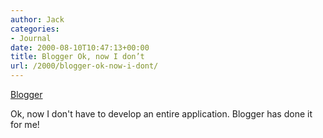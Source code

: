 ```yaml
---
author: Jack
categories:
- Journal
date: 2000-08-10T10:47:13+00:00
title: Blogger Ok, now I don’t
url: /2000/blogger-ok-now-i-dont/
---
```


[Blogger][1]

Ok, now I don't have to develop an entire application. Blogger has done it for me!

 [1]: http://www.blogger.com
